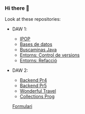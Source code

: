 ### Hi there 👋
Look at these repositories:
- DAW 1:
  - [IPOP](https://github.com/mhornos/daw-ipop)
  - [Bases de datos](https://github.com/mhornos/DAW1-BD)
  - [Buscaminas Java](https://github.com/mhornos/Buscaminas)
  - [Entorns: Control de versions](https://github.com/mhornos/Entorns_Git)
  - [Entorns: Refacció](https://github.com/mhornos/practicaRefaccio)

- DAW 2:
   - [Backend Pr4](https://github.com/mhornos/ServidorPr4)
   - [Backend Pr5](https://github.com/mhornos/Pr5Backend-mhornos)
   - [Wonderful Travel](https://github.com/mhornos/wonderful_travel)
   - [Collections Prog](https://github.com/mhornos/mhornosCollections)

  [Formulari](https://docs.google.com/forms/d/e/1FAIpQLSe_I6Xb_dJMMmxXydLSJcMg26vkhqlU0h91Pva4BUlzbHoACQ/viewform?usp=header)
